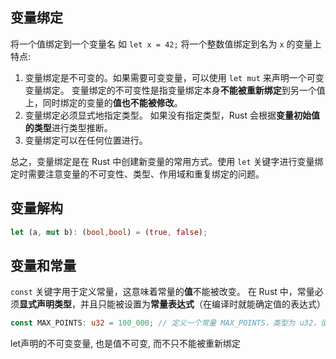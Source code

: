 ## 变量绑定
将一个值绑定到一个变量名
如 `let x = 42;` 将一个整数值绑定到名为 `x` 的变量上
特点:
1.  变量绑定是不可变的。如果需要可变变量，可以使用 `let mut` 来声明一个可变变量绑定。
	   变量绑定的不可变性是指变量绑定本身**不能被重新绑定**到另一个值上，同时绑定的变量的**值也不能被修改**。
2.  变量绑定必须显式地指定类型。
	   如果没有指定类型，Rust 会根据**变量初始值的类型**进行类型推断。
3.  变量绑定可以在任何位置进行。


总之，变量绑定是在 Rust 中创建新变量的常用方式。使用 `let` 关键字进行变量绑定时需要注意变量的不可变性、类型、作用域和重复绑定的问题。
## 变量解构
```rust
let (a, mut b): (bool,bool) = (true, false);
```

## 变量和常量
`const` 关键字用于定义常量，这意味着常量的**值**不能被改变。
在 Rust 中，常量必须**显式声明类型**，并且只能被设置为**常量表达式**（在编译时就能确定值的表达式）
```rust
const MAX_POINTS: u32 = 100_000; // 定义一个常量 MAX_POINTS，类型为 u32，值为 100000
```

let声明的不可变变量, 也是值不可变, 而不只不能被重新绑定
